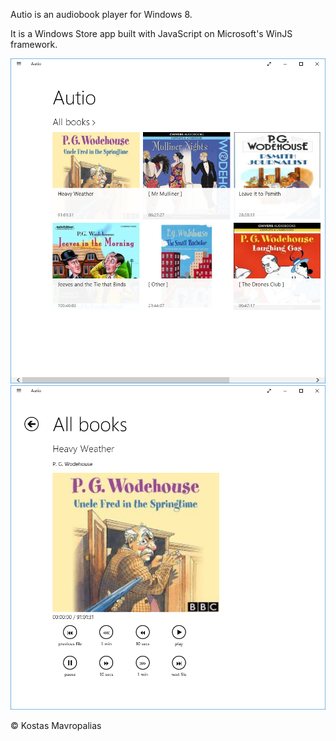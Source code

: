 Autio is an audiobook player for Windows 8.

It is a Windows Store app built with JavaScript on Microsoft's WinJS framework.

![Audiobook selection page](/images/screenshots/2.png?raw=true 'Audiobook selection page')
![Audiobook details & player page](/images/screenshots/3.png?raw=true 'Audiobook details & player page')

&copy; Kostas Mavropalias
